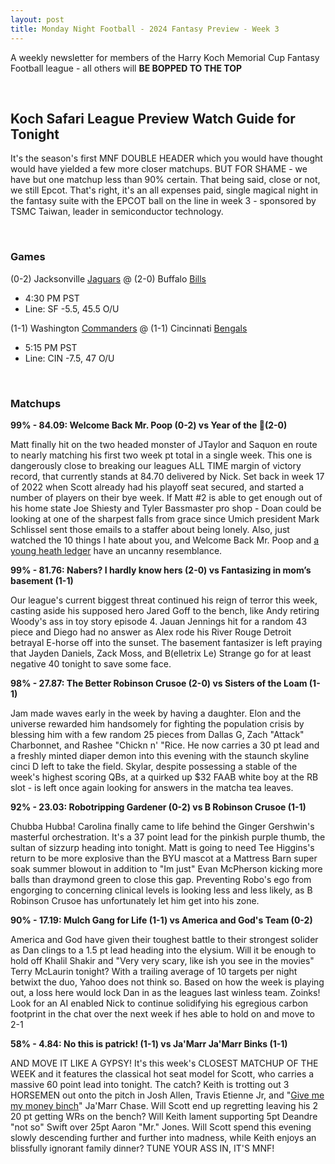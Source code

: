 ```yaml
---
layout: post
title: Monday Night Football - 2024 Fantasy Preview - Week 3
---
```


A weekly newsletter for members of the Harry Koch Memorial Cup Fantasy Football league - all others will **BE BOPPED TO THE TOP**

<br/>

## Koch Safari League Preview Watch Guide for Tonight

It's the season's first MNF DOUBLE HEADER which you would have thought would have yielded a few more closer matchups. BUT FOR SHAME - we have but one matchup less than 90% certain. That being said, close or not, we still Epcot. That's right, it's an all expenses paid, single magical night in the fantasy suite with the EPCOT ball on the line in week 3 - sponsored by TSMC Taiwan, leader in semiconductor technology. 

<br/>

### Games
(0-2) Jacksonville [Jaguars](https://res.cloudinary.com/teepublic/image/private/s--qwpifG8Y--/t_Resized%20Artwork/c_crop,x_10,y_10/c_fit,w_470/c_crop,g_north_west,h_626,w_470,x_0,y_0/g_north_west,u_upload:v1571669491:production:blanks:wrrzmmnvfbf1nk8hcfhh,x_-395,y_-325/b_rgb:eeeeee/c_limit,f_auto,h_630,q_auto:good:420,w_630/v1516989361/production/designs/2311783_0.jpg) @ (2-0) Buffalo [Bills](https://www.firstcomcu.org/content/images/original/ccbills_blog_600x400.jpg)
* 4:30 PM PST
* Line: SF -5.5, 45.5 O/U

(1-1) Washington [Commanders](https://images05.military.com/sites/default/files/2021-06/mil-joint-chiefs-portrait-2021-1800.jpg) @ (1-1) Cincinnati [Bengals](https://celt.indiana.edu/portal/Bengali/Geographic_distribution_of_Bengali_language.png)
* 5:15 PM PST
* Line: CIN -7.5, 47 O/U

<br/>

### Matchups

**99% - 84.09: Welcome Back Mr. Poop (0-2) vs Year of the 🔗(2-0)**

Matt finally hit on the two headed monster of JTaylor and Saquon en route to nearly matching his first two week pt total in a single week. This one is dangerously close to breaking our leagues ALL TIME margin of victory record, that currently stands at 84.70 delivered by Nick. Set back in week 17 of 2022 when Scott already had his playoff seat secured, and started a number of players on their bye week. If Matt #2 is able to get enough out of his home state Joe Shiesty and Tyler Bassmaster pro shop - Doan could be looking at one of the sharpest falls from grace since Umich president Mark Schlissel sent those emails to a staffer about being lonely. Also, just watched the 10 things I hate about you, and Welcome Back Mr. Poop and [a young heath ledger](https://preview.redd.it/ylroyskfuye61.png?auto=webp&s=f7d041211f1bbba081ef5383c3f27e5dc0a9a10f) have an uncanny resemblance.

**99% - 81.76: Nabers? I hardly know hers (2-0) vs Fantasizing in mom’s basement (1-1)**

Our league's current biggest threat continued his reign of terror this week, casting aside his supposed hero Jared Goff to the bench, like Andy retiring Woody's ass in toy story episode 4. Jauan Jennings hit for a random 43 piece and Diego had no answer as Alex rode his River Rouge Detroit betrayal E-horse off into the sunset. The basement fantasizer is left praying that Jayden Daniels, Zack Moss, and B(elletrix Le) Strange go for at least negative 40 tonight to save some face. 


**98% - 27.87: The Better Robinson Crusoe (2-0) vs Sisters of the Loam (1-1)**

Jam made waves early in the week by having a daughter. Elon and the universe rewarded him handsomely for fighting the population crisis by blessing him with a few random 25 pieces from Dallas G, Zach "Attack" Charbonnet, and Rashee "Chickn n' "Rice. He now carries a 30 pt lead and a freshly minted diaper demon into this evening with the staunch skyline cinci D left to take the field. Skylar, despite possessing a stable of the week's highest scoring QBs, at a quirked up $32 FAAB white boy at the RB slot - is left once again looking for answers in the matcha tea leaves. 


**92% - 23.03: Robotripping Gardener (0-2) vs B Robinson Crusoe (1-1)**

Chubba Hubba! Carolina finally came to life behind the Ginger Gershwin's masterful orchestration. It's a 37 point lead for the pinkish purple thumb, the sultan of sizzurp heading into tonight. Matt is going to need Tee Higgins's return to be more explosive than the BYU mascot at a Mattress Barn super soak summer blowout in addition to "Im just" Evan McPherson kicking more balls than draymond green to close this gap. Preventing Robo's ego from engorging to concerning clinical levels is looking less and less likely, as B Robinson Crusoe has unfortunately let him get into his zone.


**90% - 17.19: Mulch Gang for Life (1-1) vs America and God's Team (0-2)**

America and God have given their toughest battle to their strongest solider as Dan clings to a 1.5 pt lead heading into the elysium. Will it be enough to hold off Khalil Shakir and "Very very scary, like ish you see in the movies" Terry McLaurin tonight? With a trailing average of 10 targets per night betwixt the duo, Yahoo does not think so. Based on how the week is playing out, a loss here would lock Dan in as the leagues last winless team. Zoinks! Look for an AI enabled Nick to continue solidifying his egregious carbon footprint in the chat over the next week if hes able to hold on and move to 2-1


**58% - 4.84: No this is patrick! (1-1) vs Ja'Marr Ja'Marr Binks (1-1)**

AND MOVE IT LIKE A GYPSY! It's this week's CLOSEST MATCHUP OF THE WEEK and it features the classical hot seat model for Scott, who carries a massive 60 point lead into tonight. The catch? Keith is trotting out 3 HORSEMEN out onto the pitch in Josh Allen, Travis Etienne Jr, and "[Give me my money binch](https://media.wnyc.org/i/800/0/c/85/1/pearl_screenshot_main.jpg)" Ja'Marr Chase. Will Scott end up regretting leaving his 2 20 pt getting WRs on the bench? Will Keith lament supporting 5pt Deandre "not so" Swift over 25pt Aaron "Mr." Jones. Will Scott spend this evening slowly descending further and further into madness, while Keith enjoys an blissfully ignorant family dinner? TUNE YOUR ASS IN, IT'S MNF!  

<br/>

